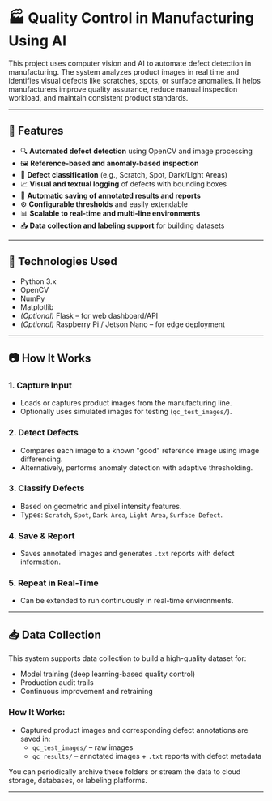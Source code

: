 # 🏭 Quality Control in Manufacturing Using AI

This project uses computer vision and AI to automate defect detection in manufacturing. The system analyzes product images in real time and identifies visual defects like scratches, spots, or surface anomalies. It helps manufacturers improve quality assurance, reduce manual inspection workload, and maintain consistent product standards.

---

## 📌 Features

- 🔍 **Automated defect detection** using OpenCV and image processing  
- 🖼️ **Reference-based and anomaly-based inspection**  
- 🎯 **Defect classification** (e.g., Scratch, Spot, Dark/Light Areas)  
- 📈 **Visual and textual logging** of defects with bounding boxes  
- 💾 **Automatic saving of annotated results and reports**  
- ⚙️ **Configurable thresholds** and easily extendable  
- 📊 **Scalable to real-time and multi-line environments**  
- 📥 **Data collection and labeling support** for building datasets  

---

## 🔧 Technologies Used

- Python 3.x  
- OpenCV  
- NumPy  
- Matplotlib  
- *(Optional)* Flask – for web dashboard/API  
- *(Optional)* Raspberry Pi / Jetson Nano – for edge deployment  

---

## 📷 How It Works

### 1. Capture Input  
- Loads or captures product images from the manufacturing line.  
- Optionally uses simulated images for testing (`qc_test_images/`).

### 2. Detect Defects  
- Compares each image to a known "good" reference image using image differencing.  
- Alternatively, performs anomaly detection with adaptive thresholding.  

### 3. Classify Defects  
- Based on geometric and pixel intensity features.  
- Types: `Scratch`, `Spot`, `Dark Area`, `Light Area`, `Surface Defect`.

### 4. Save & Report  
- Saves annotated images and generates `.txt` reports with defect information.

### 5. Repeat in Real-Time  
- Can be extended to run continuously in real-time environments.

---

## 📥 Data Collection

This system supports data collection to build a high-quality dataset for:
- Model training (deep learning-based quality control)
- Production audit trails
- Continuous improvement and retraining

### How It Works:
- Captured product images and corresponding defect annotations are saved in:
  - `qc_test_images/` – raw images
  - `qc_results/` – annotated images + `.txt` reports with defect metadata

You can periodically archive these folders or stream the data to cloud storage, databases, or labeling platforms.

---

